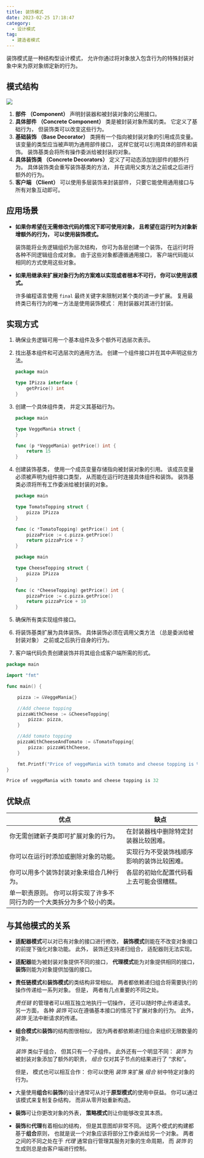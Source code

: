 ```yaml
---
title: 装饰模式
date: 2023-02-25 17:18:47
category:
  - 设计模式
tag:
  - 建造者模式
---
```


装饰模式是一种结构型设计模式， 允许你通过将对象放入包含行为的特殊封装对象中来为原对象绑定新的行为。

## 模式结构

![](https://refactoringguru.cn/images/patterns/diagrams/decorator/structure.png)

1. **部件 （Component）** 声明封装器和被封装对象的公用接口。
2. **具体部件 （Concrete Component）** 类是被封装对象所属的类。 它定义了基础行为， 但装饰类可以改变这些行为。
3. **基础装饰 （Base Decorator）** 类拥有一个指向被封装对象的引用成员变量。 该变量的类型应当被声明为通用部件接口， 这样它就可以引用具体的部件和装饰。 装饰基类会将所有操作委派给被封装的对象。
4. **具体装饰类 （Concrete Decorators）** 定义了可动态添加到部件的额外行为。 具体装饰类会重写装饰基类的方法， 并在调用父类方法之前或之后进行额外的行为。
5. **客户端 （Client）** 可以使用多层装饰来封装部件， 只要它能使用通用接口与所有对象互动即可。

## 应用场景

* **如果你希望在无需修改代码的情况下即可使用对象， 且希望在运行时为对象新增额外的行为， 可以使用装饰模式。**

    装饰能将业务逻辑组织为层次结构， 你可为各层创建一个装饰， 在运行时将各种不同逻辑组合成对象。 由于这些对象都遵循通用接口， 客户端代码能以相同的方式使用这些对象。

* **如果用继承来扩展对象行为的方案难以实现或者根本不可行， 你可以使用该模式。**

    许多编程语言使用 `final` 最终关键字来限制对某个类的进一步扩展。 复用最终类已有行为的唯一方法是使用装饰模式： 用封装器对其进行封装。

## 实现方式

1. 确保业务逻辑可用一个基本组件及多个额外可选层次表示。
2. 找出基本组件和可选层次的通用方法。 创建一个组件接口并在其中声明这些方法。

    ```go pizza.go: 零件接口
    package main

    type IPizza interface {
        getPrice() int
    }
    ```

3. 创建一个具体组件类， 并定义其基础行为。

    ```go veggieMania.go: 具体零件
    package main

    type VeggeMania struct {
    }

    func (p *VeggeMania) getPrice() int {
        return 15
    }
    ```

4. 创建装饰基类， 使用一个成员变量存储指向被封装对象的引用。 该成员变量必须被声明为组件接口类型， 从而能在运行时连接具体组件和装饰。 装饰基类必须将所有工作委派给被封装的对象。

    ```go tomatoTopping.go: 具体装饰
    package main

    type TomatoTopping struct {
        pizza IPizza
    }

    func (c *TomatoTopping) getPrice() int {
        pizzaPrice := c.pizza.getPrice()
        return pizzaPrice + 7
    }
    ```

    ```go cheeseTopping.go: 具体装饰
    package main

    type CheeseTopping struct {
        pizza IPizza
    }

    func (c *CheeseTopping) getPrice() int {
        pizzaPrice := c.pizza.getPrice()
        return pizzaPrice + 10
    }
    ```

5. 确保所有类实现组件接口。
6. 将装饰基类扩展为具体装饰。 具体装饰必须在调用父类方法 （总是委派给被封装对象） 之前或之后执行自身的行为。
7. 客户端代码负责创建装饰并将其组合成客户端所需的形式。

```go main.go: 客户端代码
package main

import "fmt"

func main() {

    pizza := &VeggeMania{}

    //Add cheese topping
    pizzaWithCheese := &CheeseTopping{
        pizza: pizza,
    }

    //Add tomato topping
    pizzaWithCheeseAndTomato := &TomatoTopping{
        pizza: pizzaWithCheese,
    }

    fmt.Printf("Price of veggeMania with tomato and cheese topping is %d\n", pizzaWithCheeseAndTomato.getPrice())
}
```

```go output.txt: 执行结果
Price of veggeMania with tomato and cheese topping is 32
```

## 优缺点

| 优点                                                                    | 缺点                                       |
| ----------------------------------------------------------------------- | ------------------------------------------ |
| 你无需创建新子类即可扩展对象的行为。                                    | 在封装器栈中删除特定封装器比较困难。       |
| 你可以在运行时添加或删除对象的功能。                                    | 实现行为不受装饰栈顺序影响的装饰比较困难。 |
| 你可以用多个装饰封装对象来组合几种行为。                                | 各层的初始化配置代码看上去可能会很糟糕。   |
| 单一职责原则。 你可以将实现了许多不同行为的一个大类拆分为多个较小的类。 |                                            |

## 与其他模式的关系

* **适配器模式**可以对已有对象的接口进行修改， **装饰模式**则能在不改变对象接口的前提下强化对象功能。 此外， 装饰还支持递归组合， 适配器则无法实现。

* **适配器**能为被封装对象提供不同的接口， **代理模式**能为对象提供相同的接口， **装饰**则能为对象提供加强的接口。

* **责任链模式**和**装饰模式**的类结构非常相似。 两者都依赖递归组合将需要执行的操作传递给一系列对象。 但是， 两者有几点重要的不同之处。

    *责任链* 的管理者可以相互独立地执行一切操作， 还可以随时停止传递请求。 另一方面， 各种 *装饰* 可以在遵循基本接口的情况下扩展对象的行为。 此外， *装饰* 无法中断请求的传递。

* **组合模式**和**装饰**的结构图很相似， 因为两者都依赖递归组合来组织无限数量的对象。

    *装饰* 类似于组合， 但其只有一个子组件。 此外还有一个明显不同： *装饰* 为被封装对象添加了额外的职责， *组合* 仅对其子节点的结果进行了 “求和”。

    但是， 模式也可以相互合作： 你可以使用 *装饰* 来扩展 *组合* 树中特定对象的行为。

* 大量使用**组合**和**装饰**的设计通常可从对于**原型模式**的使用中获益。 你可以通过该模式来复制复杂结构， 而非从零开始重新构造。

* **装饰**可让你更改对象的外表， **策略模式**则让你能够改变其本质。

* **装饰**和**代理**有着相似的结构， 但是其意图却非常不同。 这两个模式的构建都基于**组合**原则， 也就是说一个对象应该将部分工作委派给另一个对象。 两者之间的不同之处在于 *代理* 通常自行管理其服务对象的生命周期， 而 *装饰* 的生成则总是由客户端进行控制。
